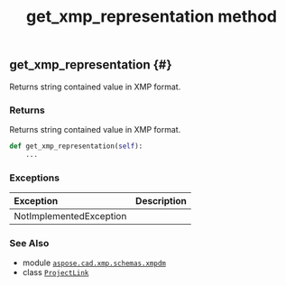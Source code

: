﻿---
title: get_xmp_representation method
second_title: Aspose.CAD for Python via .NET API References
description: 
type: docs
weight: 20
url: /aspose.cad.xmp.schemas.xmpdm/projectlink/get_xmp_representation/
is_root: false
---

## get_xmp_representation {#}

Returns string contained value in XMP format.


### Returns 


Returns string contained value in XMP format.


```python
def get_xmp_representation(self):
    ...
```


### Exceptions
| Exception | Description |
| :- | :- |
| NotImplementedException |  |





### See Also
* module [`aspose.cad.xmp.schemas.xmpdm`](../../)
* class [`ProjectLink`](/cad/python-net/aspose.cad.xmp.schemas.xmpdm/projectlink)
